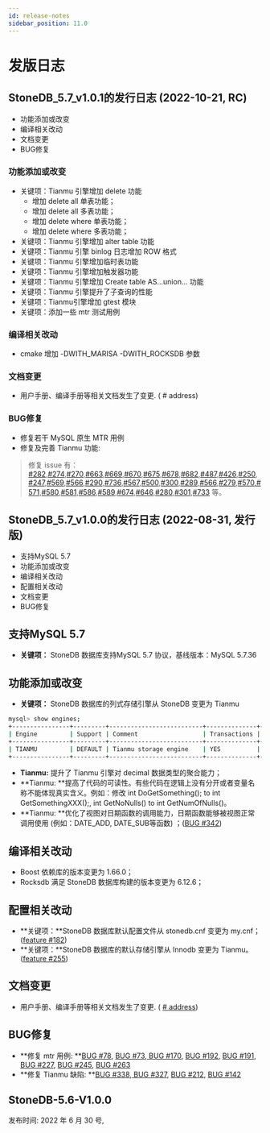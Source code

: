 ```yaml
---
id: release-notes
sidebar_position: 11.0
---
```


# 发版日志

## StoneDB_5.7_v1.0.1的发行日志 (2022-10-21, RC)
- 功能添加或改变
- 编译相关改动
- 文档变更
- BUG修复

### 功能添加或改变
- 关键项：Tianmu 引擎增加 delete 功能
  - 增加 delete all 单表功能；
  - 增加 delete all 多表功能；
  - 增加 delete where 单表功能；
  - 增加 delete where 多表功能；
- 关键项：Tianmu 引擎增加 alter table 功能
- 关键项：Tianmu 引擎 binlog 日志增加 ROW 格式
- 关键项：Tianmu 引擎增加临时表功能
- 关键项：Tianmu 引擎增加触发器功能
- 关键项：Tianmu 引擎增加 Create table AS...union... 功能
- 关键项：Tianmu 引擎提升了子查询的性能
- 关键项：Tianmu引擎增加 gtest 模块
- 关键项：添加一些 mtr 测试用例
### 编译相关改动
- cmake 增加 -DWITH_MARISA  -DWITH_ROCKSDB 参数
### 文档变更
- 用户手册、编译手册等相关文档发生了变更. ( # address)
### BUG修复
- 修复若干 MySQL 原生 MTR 用例
- 修复及完善 Tianmu 功能: 
>修复 issue 有： [#282](https://github.com/stoneatom/stonedb/issues/282),[#274](about:blank),[#270](https://github.com/stoneatom/stonedb/issues/270),[#663](https://github.com/stoneatom/stonedb/issues/663),[#669](https://github.com/stoneatom/stonedb/issues/669),[#670](https://github.com/stoneatom/stonedb/issues/670),[#675](https://github.com/stoneatom/stonedb/issues/675),[#678](https://github.com/stoneatom/stonedb/issues/678),[#682](https://github.com/stoneatom/stonedb/issues/682),[#487](https://github.com/stoneatom/stonedb/issues/487),[#426](https://github.com/stoneatom/stonedb/issues/426),[#250](https://github.com/stoneatom/stonedb/issues/250),[#247](https://github.com/stoneatom/stonedb/issues/247),[#569](https://github.com/stoneatom/stonedb/issues/569),[#566](https://github.com/stoneatom/stonedb/issues/566),[#290](https://github.com/stoneatom/stonedb/issues/290),[#736](https://github.com/stoneatom/stonedb/issues/736),[#567](https://github.com/stoneatom/stonedb/issues/567),[#500](https://github.com/stoneatom/stonedb/issues/500),[#300](https://github.com/stoneatom/stonedb/issues/300),[#289](https://github.com/stoneatom/stonedb/issues/289),[#566](https://github.com/stoneatom/stonedb/issues/566),[#279](https://github.com/stoneatom/stonedb/issues/279),[#570](https://github.com/stoneatom/stonedb/issues/570)[,#571](https://github.com/stoneatom/stonedb/issues/571),[#580](https://github.com/stoneatom/stonedb/issues/580),[#581](https://github.com/stoneatom/stonedb/issues/581),[#586](https://github.com/stoneatom/stonedb/issues/586),[#589](https://github.com/stoneatom/stonedb/issues/589),[#674](https://github.com/stoneatom/stonedb/issues/674),[#646](https://github.com/stoneatom/stonedb/issues/646),[#280](https://github.com/stoneatom/stonedb/issues/280),[#301](https://github.com/stoneatom/stonedb/issues/301),[#733](https://github.com/stoneatom/stonedb/issues/733) 等。

## StoneDB_5.7_v1.0.0的发行日志 (2022-08-31, 发行版)
- 支持MySQL 5.7
- 功能添加或改变
- 编译相关改动
- 配置相关改动
- 文档变更
- BUG修复

## 支持MySQL 5.7

- **关键项：** StoneDB 数据库支持MySQL 5.7 协议，基线版本：MySQL 5.7.36
## 功能添加或改变

- **关键项：** StoneDB 数据库的列式存储引擎从 StoneDB 变更为 Tianmu
```bash
mysql> show engines;
+----------------+---------+--------------------------+--------------+------+------------+
| Engine         | Support | Comment                  | Transactions | XA   | Savepoints |
+----------------+---------+--------------------------+--------------+------+------------+
| TIANMU         | DEFAULT | Tianmu storage engine    | YES          | NO   | NO         |
+----------------+---------+--------------------------+--------------+------+------------+
```

- **Tianmu:** 提升了 Tianmu 引擎对 decimal 数据类型的聚合能力；
- **Tianmu: **提高了代码的可读性。有些代码在逻辑上没有分开或者变量名称不能体现真实含义。例如：修改 int DoGetSomething(); to int GetSomethingXXX();, int GetNoNulls() to int GetNumOfNulls()。
- **Tianmu: **优化了视图对日期函数的调用能力，日期函数能够被视图正常调用使用 (例如：DATE_ADD, DATE_SUB等函数) ；([BUG #342](https://github.com/stoneatom/stonedb/issues/342))
## 编译相关改动

- Boost 依赖库的版本变更为 1.66.0；
- Rocksdb 满足 StoneDB 数据库构建的版本变更为 6.12.6；
## 配置相关改动

- **关键项：**StoneDB 数据库默认配置文件从 stonedb.cnf 变更为 my.cnf；([feature #182](https://github.com/stoneatom/stonedb/issues/182))
- **关键项：**StoneDB 数据库的默认存储引擎从 Innodb 变更为 Tianmu。([feature #255](https://github.com/stoneatom/stonedb/issues/255))
## 文档变更

- 用户手册、编译手册等相关文档发生了变更. ( [# address](https://stonedb.io/))
## BUG修复

- **修复 mtr 用例: **[BUG #78](https://github.com/stoneatom/stonedb/issues/78), [BUG #73](https://github.com/stoneatom/stonedb/issues/73),[ BUG #170](https://github.com/stoneatom/stonedb/issues/170), [BUG #192](https://github.com/stoneatom/stonedb/issues/192), [BUG #191](https://github.com/stoneatom/stonedb/issues/191), [BUG #227](https://github.com/stoneatom/stonedb/issues/227),  [BUG #245](https://github.com/stoneatom/stonedb/issues/245), [BUG  #263](https://github.com/stoneatom/stonedb/issues/263)
- **修复 Tianmu 缺陷: **[BUG #338](https://github.com/stoneatom/stonedb/issues/388),[ BUG #327](https://github.com/stoneatom/stonedb/issues/327), [BUG #212](https://github.com/stoneatom/stonedb/issues/212), [BUG #142](https://github.com/stoneatom/stonedb/issues/142)

## StoneDB-5.6-V1.0.0

发布时间: 2022 年 6 月 30 号,


